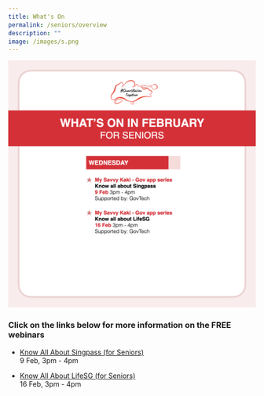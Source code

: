 ```yaml
---
title: What's On
permalink: /seniors/overview
description: ""
image: /images/s.png
---
```

![List of free webinars in February for seniors](/images/feb-2022/Overview-Seniors.png)

### Click on the links below for more information on the FREE webinars

* [Know All About Singpass (for Seniors) ](https://zoom.us/webinar/register/1116418394710/WN_0G0pBXZ1SxCN36MQc_Rp0Q)<br>
9 Feb, 3pm - 4pm
 
* [Know All About LifeSG (for Seniors)](https://zoom.us/webinar/register/5016418396571/WN_8Mzq3C8cTnGDAOLMIMWaYg)<br>
16 Feb, 3pm - 4pm  
